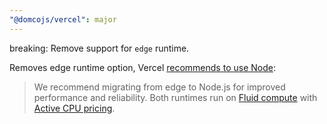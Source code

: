 ```yaml
---
"@domcojs/vercel": major
---
```


breaking: Remove support for `edge` runtime.

Removes edge runtime option, Vercel [recommends to use Node](https://vercel.com/docs/functions/runtimes/edge):

> We recommend migrating from edge to Node.js for improved performance and reliability. Both runtimes run on [Fluid compute](https://vercel.com/docs/fluid-compute) with [Active CPU pricing](https://vercel.com/docs/fluid-compute/pricing).
